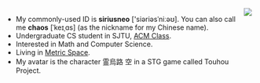 <img align="right" src="https://github-readme-stats-git-masterrstaa-rickstaa.vercel.app/api?username=SiriusNEO&count_private=true&include_all_commits=true"/>

- My commonly-used ID is **siriusneo** ['siəriəsˈniːəʊ]. You can also call me **chaos** [ˈkeɪˌɑs] (as the nickname for my Chinese name).
- Undergraduate CS student in SJTU, [ACM Class](https://acm.sjtu.edu.cn/home).
- Interested in Math and Computer Science.
- Living in [Metric Space](http://me.tric.space/).
- My avatar is the character 霊烏路 空 in a STG game called Touhou Project.
